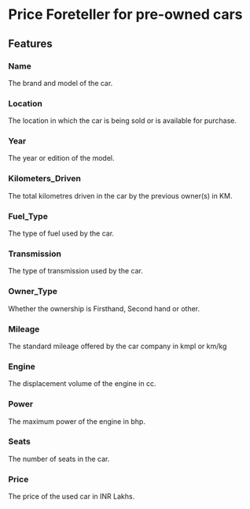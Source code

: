 # Price Foreteller for pre-owned cars

## Features

### Name 
The brand and model of the car.

### Location 
The location in which the car is being sold or is available for purchase.

### Year 
The year or edition of the model.

### Kilometers_Driven 
The total kilometres driven in the car by the previous owner(s) in KM.

### Fuel_Type 
The type of fuel used by the car.

### Transmission 
The type of transmission used by the car.

### Owner_Type 
Whether the ownership is Firsthand, Second hand or other.

### Mileage 
The standard mileage offered by the car company in kmpl or km/kg

### Engine 
The displacement volume of the engine in cc.

### Power 
The maximum power of the engine in bhp.

### Seats 
The number of seats in the car.

### Price 
The price of the used car in INR Lakhs.

